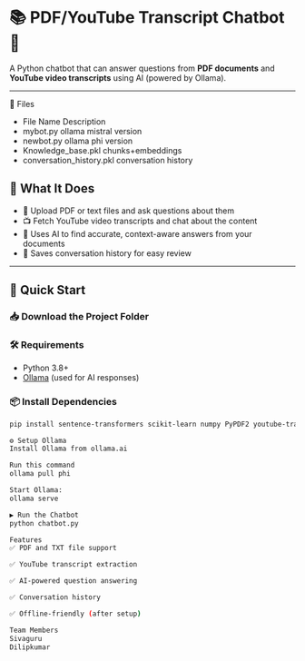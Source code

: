 # 📚 PDF/YouTube Transcript Chatbot 🤖

A Python chatbot that can answer questions from **PDF documents** and **YouTube video transcripts** using AI (powered by Ollama).

---
📁 Files
- File Name  	Description
- mybot.py  	ollama mistral version
- newbot.py	  ollama  phi version
- Knowledge_base.pkl   chunks+embeddings
- conversation_history.pkl   conversation history


## 🚀 What It Does

- 📄 Upload PDF or text files and ask questions about them  
- 📺 Fetch YouTube video transcripts and chat about the content  
- 🧠 Uses AI to find accurate, context-aware answers from your documents  
- 💾 Saves conversation history for easy review  

---

## 🔧 Quick Start

### 📥 Download the Project  Folder
### 🛠 Requirements  
- Python 3.8+  
- [Ollama](https://ollama.ai) (used for AI responses)

### 📦 Install Dependencies

```bash
pip install sentence-transformers scikit-learn numpy PyPDF2 youtube-transcript-api requests

⚙️ Setup Ollama
Install Ollama from ollama.ai

Run this command
ollama pull phi

Start Ollama:
ollama serve

▶️ Run the Chatbot
python chatbot.py

Features
✅ PDF and TXT file support

✅ YouTube transcript extraction

✅ AI-powered question answering

✅ Conversation history

✅ Offline-friendly (after setup)

Team Members
Sivaguru
Dilipkumar
